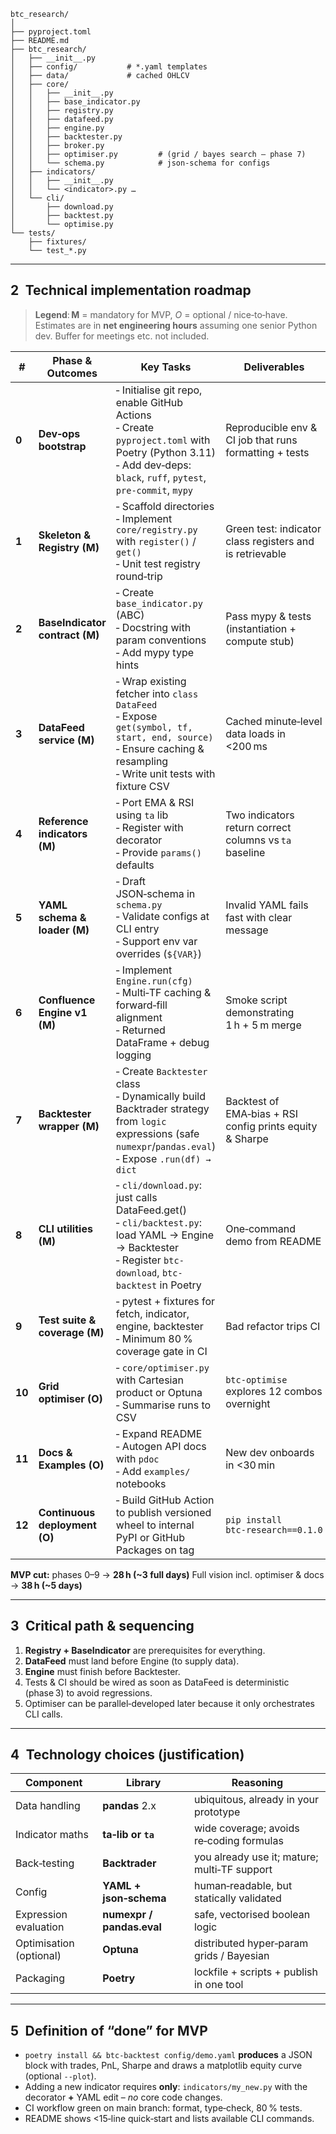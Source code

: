 
```
btc_research/
│
├── pyproject.toml
├── README.md
├── btc_research/
│   ├── __init__.py
│   ├── config/           # *.yaml templates
│   ├── data/             # cached OHLCV
│   ├── core/
│   │   ├── __init__.py
│   │   ├── base_indicator.py
│   │   ├── registry.py
│   │   ├── datafeed.py
│   │   ├── engine.py
│   │   ├── backtester.py
│   │   ├── broker.py
│   │   ├── optimiser.py         # (grid / bayes search – phase 7)
│   │   └── schema.py            # json‑schema for configs
│   ├── indicators/
│   │   ├── __init__.py
│   │   └── <indicator>.py …
│   └── cli/
│       ├── download.py
│       ├── backtest.py
│       └── optimise.py
└── tests/
    ├── fixtures/
    └── test_*.py
```

---

## 2 Technical implementation roadmap

> **Legend**: **M** = mandatory for MVP, *O* = optional / nice‑to‑have.
> Estimates are in **net engineering hours** assuming one senior Python dev. Buffer for meetings etc. not included.

| #      | Phase & Outcomes               | Key Tasks                                                                                                                                                               | Deliverables                                             | Hours   |
| ------ | ------------------------------ | ----------------------------------------------------------------------------------------------------------------------------------------------------------------------- | -------------------------------------------------------- | ------- |
| **0**  | **Dev‑ops bootstrap**          | ‑ Initialise git repo, enable GitHub Actions<br>‑ Create `pyproject.toml` with Poetry (Python 3.11)<br>‑ Add dev‑deps: `black`, `ruff`, `pytest`, `pre‑commit`, `mypy`  | Reproducible env & CI job that runs formatting + tests   | **2 h** |
| **1**  | **Skeleton & Registry (M)**    | ‑ Scaffold directories<br>‑ Implement `core/registry.py` with `register()` / `get()`<br>‑ Unit test registry round‑trip                                                 | Green test: indicator class registers and is retrievable | **2 h** |
| **2**  | **BaseIndicator contract (M)** | ‑ Create `base_indicator.py` (ABC)<br>‑ Docstring with param conventions<br>‑ Add mypy type hints                                                                       | Pass mypy & tests (instantiation + compute stub)         | **1 h** |
| **3**  | **DataFeed service (M)**       | ‑ Wrap existing fetcher into `class DataFeed`<br>‑ Expose `get(symbol, tf, start, end, source)`<br>‑ Ensure caching & resampling<br>‑ Write unit tests with fixture CSV | Cached minute‑level data loads in <200 ms                | **4 h** |
| **4**  | **Reference indicators (M)**   | ‑ Port EMA & RSI using `ta` lib<br>‑ Register with decorator<br>‑ Provide `params()` defaults                                                                           | Two indicators return correct columns vs `ta` baseline   | **2 h** |
| **5**  | **YAML schema & loader (M)**   | ‑ Draft JSON‑schema in `schema.py`<br>‑ Validate configs at CLI entry<br>‑ Support env var overrides (`${VAR}`)                                                         | Invalid YAML fails fast with clear message               | **3 h** |
| **6**  | **Confluence Engine v1 (M)**   | ‑ Implement `Engine.run(cfg)`<br>‑ Multi‑TF caching & forward‑fill alignment<br>‑ Returned DataFrame + debug logging                                                    | Smoke script demonstrating 1 h + 5 m merge               | **6 h** |
| **7**  | **Backtester wrapper (M)**     | ‑ Create `Backtester` class<br>‑ Dynamically build Backtrader strategy from `logic` expressions (safe `numexpr`/`pandas.eval`)<br>‑ Expose `.run(df) → dict`            | Backtest of EMA‑bias + RSI config prints equity & Sharpe | **6 h** |
| **8**  | **CLI utilities (M)**          | ‑ `cli/download.py`: just calls DataFeed.get()<br>‑ `cli/backtest.py`: load YAML → Engine → Backtester<br>‑ Register `btc-download`, `btc-backtest` in Poetry           | One‑command demo from README                             | **2 h** |
| **9**  | **Test suite & coverage (M)**  | ‑ pytest + fixtures for fetch, indicator, engine, backtester<br>‑ Minimum 80 % coverage gate in CI                                                                      | Bad refactor trips CI                                    | **4 h** |
| **10** | **Grid optimiser (O)**         | ‑ `core/optimiser.py` with Cartesian product or Optuna<br>‑ Summarise runs to CSV                                                                                       | `btc-optimise` explores 12 combos overnight              | 5 h     |
| **11** | **Docs & Examples (O)**        | ‑ Expand README<br>‑ Autogen API docs with `pdoc`<br>‑ Add `examples/` notebooks                                                                                        | New dev onboards in <30 min                              | 3 h     |
| **12** | **Continuous deployment (O)**  | ‑ Build GitHub Action to publish versioned wheel to internal PyPI or GitHub Packages on tag                                                                             | `pip install btc‑research==0.1.0`                        | 2 h     |

**MVP cut:** phases 0–9 → **28 h (\~3 full days)**
Full vision incl. optimiser & docs → **38 h (\~5 days)**

---

## 3 Critical path & sequencing

1. **Registry + BaseIndicator** are prerequisites for everything.
2. **DataFeed** must land before Engine (to supply data).
3. **Engine** must finish before Backtester.
4. Tests & CI should be wired as soon as DataFeed is deterministic (phase 3) to avoid regressions.
5. Optimiser can be parallel‑developed later because it only orchestrates CLI calls.

---

## 4 Technology choices (justification)

| Component               | Library                   | Reasoning                                    |
| ----------------------- | ------------------------- | -------------------------------------------- |
| Data handling           | **pandas** 2.x            | ubiquitous, already in your prototype        |
| Indicator maths         | **ta‑lib or `ta`**        | wide coverage; avoids re‑coding formulas     |
| Back‑testing            | **Backtrader**            | you already use it; mature; multi‑TF support |
| Config                  | **YAML + json‑schema**    | human‑readable, but statically validated     |
| Expression evaluation   | **numexpr / pandas.eval** | safe, vectorised boolean logic               |
| Optimisation (optional) | **Optuna**                | distributed hyper‑param grids / Bayesian     |
| Packaging               | **Poetry**                | lockfile + scripts + publish in one tool     |

---

## 5 Definition of “done” for MVP

* `poetry install && btc-backtest config/demo.yaml`
  **produces** a JSON block with trades, PnL, Sharpe and draws a matplotlib equity curve (optional `--plot`).
* Adding a new indicator requires **only**:
  `indicators/my_new.py` with the decorator **+** YAML edit – *no* core code changes.
* CI workflow green on main branch: format, type‑check, 80 % tests.
* README shows <15‑line quick‑start and lists available CLI commands.